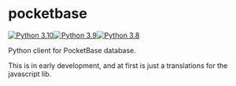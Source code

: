 # pocketbase

[![Python 3.10](https://github.com/vaphes/pocketbase/actions/workflows/python-3.10.yml/badge.svg)](https://github.com/vaphes/pocketbase/actions/workflows/python-3.10.yml)[![Python 3.9](https://github.com/vaphes/pocketbase/actions/workflows/python-3.9.yml/badge.svg)](https://github.com/vaphes/pocketbase/actions/workflows/python-3.9.yml)[![Python 3.8](https://github.com/vaphes/pocketbase/actions/workflows/python-3.8.yml/badge.svg)](https://github.com/vaphes/pocketbase/actions/workflows/python-3.8.yml)

Python client for PocketBase database.

This is in early development, and at first is just a translations for the javascript lib.

